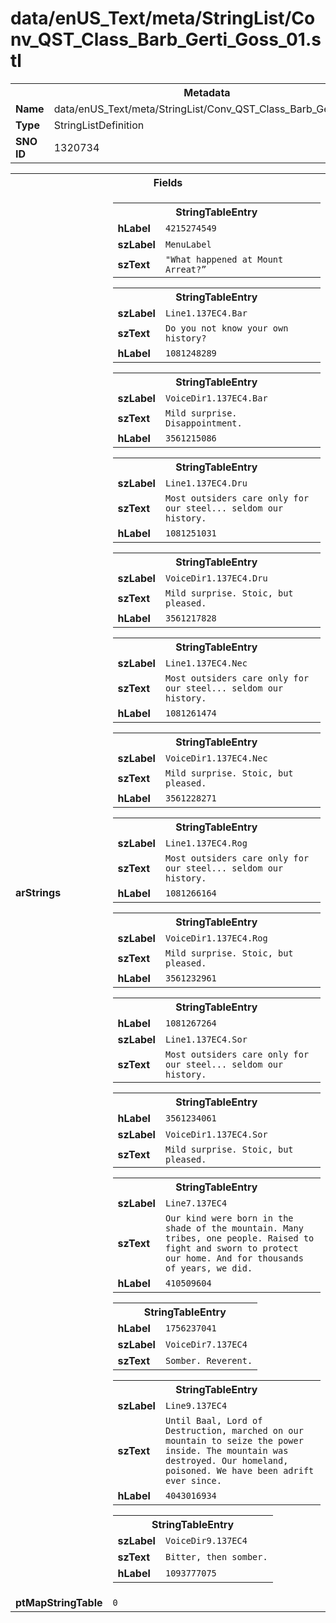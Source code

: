 <h1>data/enUS_Text/meta/StringList/Conv_QST_Class_Barb_Gerti_Goss_01.stl</h1><table><tr><th colspan="100%">Metadata</th></tr><tr><td><b>Name</b></td><td>data/enUS_Text/meta/StringList/Conv_QST_Class_Barb_Gerti_Goss_01.stl</td></tr><tr><td><b>Type</b></td><td>StringListDefinition</td></tr><tr><td><b>SNO ID</b></td><td>1320734</td></tr></table>

<table><tr><th colspan="100%">Fields</th></tr><tr><td><b>arStrings</b></td><td><table><tr><th colspan="100%">StringTableEntry</th></tr><tr><td><b>hLabel</b></td><td><code>4215274549</code></td></tr><tr><td><b>szLabel</b></td><td><code>MenuLabel</code></td></tr><tr><td><b>szText</b></td><td><code>"What happened at Mount Arreat?”</code></td></tr></table>


<table><tr><th colspan="100%">StringTableEntry</th></tr><tr><td><b>szLabel</b></td><td><code>Line1.137EC4.Bar</code></td></tr><tr><td><b>szText</b></td><td><code>Do you not know your own history?</code></td></tr><tr><td><b>hLabel</b></td><td><code>1081248289</code></td></tr></table>


<table><tr><th colspan="100%">StringTableEntry</th></tr><tr><td><b>szLabel</b></td><td><code>VoiceDir1.137EC4.Bar</code></td></tr><tr><td><b>szText</b></td><td><code>Mild surprise. Disappointment.</code></td></tr><tr><td><b>hLabel</b></td><td><code>3561215086</code></td></tr></table>


<table><tr><th colspan="100%">StringTableEntry</th></tr><tr><td><b>szLabel</b></td><td><code>Line1.137EC4.Dru</code></td></tr><tr><td><b>szText</b></td><td><code>Most outsiders care only for our steel... seldom our history.</code></td></tr><tr><td><b>hLabel</b></td><td><code>1081251031</code></td></tr></table>


<table><tr><th colspan="100%">StringTableEntry</th></tr><tr><td><b>szLabel</b></td><td><code>VoiceDir1.137EC4.Dru</code></td></tr><tr><td><b>szText</b></td><td><code>Mild surprise. Stoic, but pleased.</code></td></tr><tr><td><b>hLabel</b></td><td><code>3561217828</code></td></tr></table>


<table><tr><th colspan="100%">StringTableEntry</th></tr><tr><td><b>szLabel</b></td><td><code>Line1.137EC4.Nec</code></td></tr><tr><td><b>szText</b></td><td><code>Most outsiders care only for our steel... seldom our history.</code></td></tr><tr><td><b>hLabel</b></td><td><code>1081261474</code></td></tr></table>


<table><tr><th colspan="100%">StringTableEntry</th></tr><tr><td><b>szLabel</b></td><td><code>VoiceDir1.137EC4.Nec</code></td></tr><tr><td><b>szText</b></td><td><code>Mild surprise. Stoic, but pleased.</code></td></tr><tr><td><b>hLabel</b></td><td><code>3561228271</code></td></tr></table>


<table><tr><th colspan="100%">StringTableEntry</th></tr><tr><td><b>szLabel</b></td><td><code>Line1.137EC4.Rog</code></td></tr><tr><td><b>szText</b></td><td><code>Most outsiders care only for our steel... seldom our history.</code></td></tr><tr><td><b>hLabel</b></td><td><code>1081266164</code></td></tr></table>


<table><tr><th colspan="100%">StringTableEntry</th></tr><tr><td><b>szLabel</b></td><td><code>VoiceDir1.137EC4.Rog</code></td></tr><tr><td><b>szText</b></td><td><code>Mild surprise. Stoic, but pleased.</code></td></tr><tr><td><b>hLabel</b></td><td><code>3561232961</code></td></tr></table>


<table><tr><th colspan="100%">StringTableEntry</th></tr><tr><td><b>hLabel</b></td><td><code>1081267264</code></td></tr><tr><td><b>szLabel</b></td><td><code>Line1.137EC4.Sor</code></td></tr><tr><td><b>szText</b></td><td><code>Most outsiders care only for our steel... seldom our history.</code></td></tr></table>


<table><tr><th colspan="100%">StringTableEntry</th></tr><tr><td><b>hLabel</b></td><td><code>3561234061</code></td></tr><tr><td><b>szLabel</b></td><td><code>VoiceDir1.137EC4.Sor</code></td></tr><tr><td><b>szText</b></td><td><code>Mild surprise. Stoic, but pleased.</code></td></tr></table>


<table><tr><th colspan="100%">StringTableEntry</th></tr><tr><td><b>szLabel</b></td><td><code>Line7.137EC4</code></td></tr><tr><td><b>szText</b></td><td><code>Our kind were born in the shade of the mountain. Many tribes, one people. Raised to fight and sworn to protect our home. And for thousands of years, we did.</code></td></tr><tr><td><b>hLabel</b></td><td><code>410509604</code></td></tr></table>


<table><tr><th colspan="100%">StringTableEntry</th></tr><tr><td><b>hLabel</b></td><td><code>1756237041</code></td></tr><tr><td><b>szLabel</b></td><td><code>VoiceDir7.137EC4</code></td></tr><tr><td><b>szText</b></td><td><code>Somber. Reverent.</code></td></tr></table>


<table><tr><th colspan="100%">StringTableEntry</th></tr><tr><td><b>szLabel</b></td><td><code>Line9.137EC4</code></td></tr><tr><td><b>szText</b></td><td><code>Until Baal, Lord of Destruction, marched on our mountain to seize the power inside. The mountain was destroyed. Our homeland, poisoned. We have been adrift ever since.</code></td></tr><tr><td><b>hLabel</b></td><td><code>4043016934</code></td></tr></table>


<table><tr><th colspan="100%">StringTableEntry</th></tr><tr><td><b>szLabel</b></td><td><code>VoiceDir9.137EC4</code></td></tr><tr><td><b>szText</b></td><td><code>Bitter, then somber.</code></td></tr><tr><td><b>hLabel</b></td><td><code>1093777075</code></td></tr></table>


</td></tr><tr><td><b>ptMapStringTable</b></td><td><code>0</code></td></tr></table>

